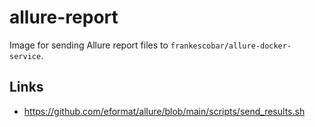 # allure-report
Image for sending Allure report files to `frankescobar/allure-docker-service`.

## Links

- https://github.com/eformat/allure/blob/main/scripts/send_results.sh
